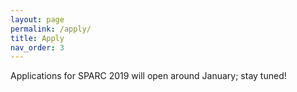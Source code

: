 ```yaml
---
layout: page
permalink: /apply/
title: Apply
nav_order: 3
---
```


Applications for SPARC 2019 will open around January; stay tuned!
